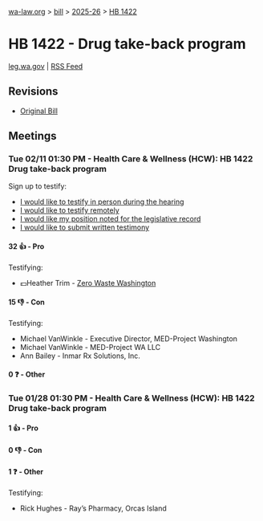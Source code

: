 [wa-law.org](/) > [bill](/bill/) > [2025-26](/bill/2025-26/) > [HB 1422](/bill/2025-26/hb/1422/)

# HB 1422 - Drug take-back program
[leg.wa.gov](https://app.leg.wa.gov/billsummary?BillNumber=1422&Year=2025&Initiative=false) | [RSS Feed](./rss.xml)

## Revisions
* [Original Bill](1/)

## Meetings
### Tue 02/11 01:30 PM - Health Care & Wellness (HCW): HB 1422 Drug take-back program
Sign up to testify:
* [I would like to testify in person during the hearing](https://app.leg.wa.gov/csi/Testifier/Add?chamber=House&mId=32710&aId=163176&caId=25610&tId=1)
* [I would like to testify remotely](https://app.leg.wa.gov/csi/Testifier/Add?chamber=House&mId=32710&aId=163176&caId=25610&tId=2)
* [I would like my position noted for the legislative record](https://app.leg.wa.gov/csi/Testifier/Add?chamber=House&mId=32710&aId=163176&caId=25610&tId=3)
* [I would like to submit written testimony](https://app.leg.wa.gov/csi/Testifier/Add?chamber=House&mId=32710&aId=163176&caId=25610&tId=4)

#### 32 👍 - Pro
Testifying:
* 💵Heather Trim - [Zero Waste Washington](/org/zero_waste_washington/)

#### 15 👎 - Con
Testifying:
* Michael VanWinkle - Executive Director, MED-Project Washington
* Michael VanWinkle - MED-Project WA LLC
* Ann Bailey - Inmar Rx Solutions, Inc.

#### 0 ❓ - Other

### Tue 01/28 01:30 PM - Health Care & Wellness (HCW): HB 1422 Drug take-back program
#### 1 👍 - Pro

#### 0 👎 - Con

#### 1 ❓ - Other
Testifying:
* Rick Hughes - Ray’s Pharmacy, Orcas Island
